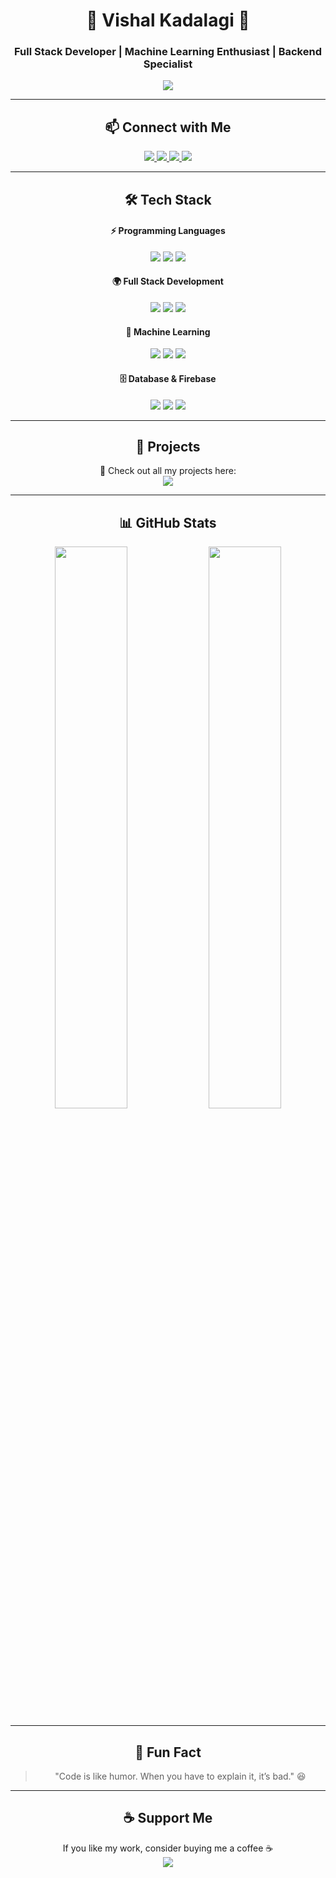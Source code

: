 <div align="center">

# 🚀 Vishal Kadalagi 🚀  
### Full Stack Developer | Machine Learning Enthusiast | Backend Specialist

<img src="https://readme-typing-svg.herokuapp.com?font=Fira+Code&pause=1000&color=00FF00&center=true&width=600&lines=Passionate+Developer+%7C+Tech+Explorer;Always+learning+new+technologies" />

---

## 📫 Connect with Me
<p>
  <a href="mailto:vishalkadalagi2004@gmail.com">
    <img src="https://img.shields.io/badge/Gmail-D14836?style=for-the-badge&logo=gmail&logoColor=white" />
  </a>
  <a href="mailto:02fe23bcs431@kletech.ac.in">
    <img src="https://img.shields.io/badge/KLE%20Email-0078D4?style=for-the-badge&logo=microsoft-outlook&logoColor=white" />
  </a>
  <a href="https://www.linkedin.com/in/vishal-kadalagi/">
    <img src="https://img.shields.io/badge/LinkedIn-0A66C2?style=for-the-badge&logo=linkedin&logoColor=white" />
  </a>
  <a href="https://www.instagram.com/vishal_k01/">
    <img src="https://img.shields.io/badge/Instagram-E4405F?style=for-the-badge&logo=instagram&logoColor=white" />
  </a>
</p>

---

## 🛠 Tech Stack
#### ⚡ Programming Languages
<p>
  <img src="https://img.shields.io/badge/Python-blue?style=for-the-badge&logo=python&logoColor=white" />
  <img src="https://img.shields.io/badge/C-red?style=for-the-badge&logo=c&logoColor=white" />
  <img src="https://img.shields.io/badge/C++-purple?style=for-the-badge&logo=c%2B%2B&logoColor=white" />
</p>

#### 🌍 Full Stack Development
<p>
  <img src="https://img.shields.io/badge/HTML-orange?style=for-the-badge&logo=html5&logoColor=white" />
  <img src="https://img.shields.io/badge/CSS-blue?style=for-the-badge&logo=css3&logoColor=white" />
  <img src="https://img.shields.io/badge/JavaScript-yellow?style=for-the-badge&logo=javascript&logoColor=black" />
</p>

#### 🤖 Machine Learning
<p>
  <img src="https://img.shields.io/badge/TensorFlow-orange?style=for-the-badge&logo=tensorflow&logoColor=white" />
  <img src="https://img.shields.io/badge/PyTorch-red?style=for-the-badge&logo=pytorch&logoColor=white" />
  <img src="https://img.shields.io/badge/Pandas-blue?style=for-the-badge&logo=pandas&logoColor=white" />
</p>

#### 🗄 Database & Firebase
<p>
  <img src="https://img.shields.io/badge/MySQL-blue?style=for-the-badge&logo=mysql&logoColor=white" />
  <img src="https://img.shields.io/badge/MongoDB-green?style=for-the-badge&logo=mongodb&logoColor=white" />
  <img src="https://img.shields.io/badge/Firebase-yellow?style=for-the-badge&logo=firebase&logoColor=white" />
</p>

---

## 🚀 Projects
🔗 Check out all my projects here:  
<a href="https://github.com/Vishal21042004?tab=repositories" target="_blank">
  <img src="https://img.shields.io/badge/My%20Projects-181717?style=for-the-badge&logo=github&logoColor=white" />
</a>

---

## 📊 GitHub Stats
<p>
  <img width="48%" src="https://github-readme-stats.vercel.app/api?username=Vishal21042004&show_icons=true&theme=tokyonight" />
  <img width="48%" src="https://github-readme-streak-stats.herokuapp.com/?user=Vishal21042004&theme=tokyonight" />
</p>

---

## 🌟 Fun Fact
> "Code is like humor. When you have to explain it, it’s bad." 😆

---

## ☕ Support Me
If you like my work, consider buying me a coffee ☕  
<a href="https://www.buymeacoffee.com/VishalKadalagi">
  <img src="https://img.shields.io/badge/Buy%20Me%20a%20Coffee-F49E00?style=for-the-badge&logo=buy-me-a-coffee&logoColor=white" />
</a>

</div>
